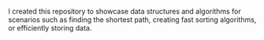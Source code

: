 I created this repository to showcase data structures and algorithms for scenarios such as finding the shortest path, creating fast sorting algorithms, or efficiently storing data.
